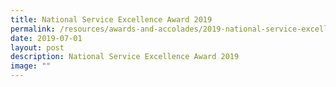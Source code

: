 ```yaml
---
title: National Service Excellence Award 2019
permalink: /resources/awards-and-accolades/2019-national-service-excellence-award-2019/
date: 2019-07-01
layout: post
description: National Service Excellence Award 2019
image: ""
---
```

